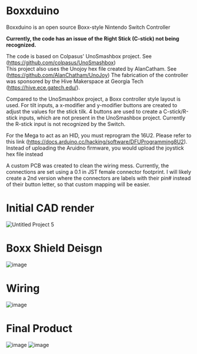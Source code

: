 # Boxxduino
Boxxduino is an open source Boxx-style Nintendo Switch Controller

**Currently, the code has an issue of the Right Stick (C-stick) not being recognized.**

The code is based on Colpasus' UnoSmashbox project. See (https://github.com/colpasus/UnoSmashbox)  
This project also uses the Unojoy hex file created by AlanCatham. See (https://github.com/AlanChatham/UnoJoy) 
The fabrication of the controller was sponsored by the Hive Makerspace at Georgia Tech (https://hive.ece.gatech.edu/).  

Compared to the UnoSmashbox project, a Boxx controller style layout is used. 
For tilt inputs, a x-modifier and y-modifier buttons are created to adjust the values for the stick tilk.
4 buttons are used to create a C-stick/R-stick inputs, which are not present in the UnoSmashbox project.
Currently the R-stick input is not recognized by the Switch.

For the Mega to act as an HID, you must reprogram the 16U2. Please refer to this link (https://docs.arduino.cc/hacking/software/DFUProgramming8U2). Instead of uploading the Aruidno firmware, you would upload the joystick hex file instead

A custom PCB was created to clean the wiring mess. Currently, the connections are set using a 0.1 in JST female connector footprint.
I will likely create a 2nd version where the connectors are labels with their pin# instead of their button letter, so that custom mapping will be easier.

# Initial CAD render
![Untitled Project 5](https://user-images.githubusercontent.com/22158510/193434950-6868ec96-03bd-4d92-88cf-b07f3122cfa4.jpg)

# Boxx Shield Deisgn
![image](https://user-images.githubusercontent.com/22158510/193435338-6bb76f84-54d8-4e9f-ad87-38197d8914a6.png)

# Wiring
![image](https://user-images.githubusercontent.com/22158510/196527773-ca274391-d0ed-4067-af54-8c583423543d.png)

# Final Product
![image](https://user-images.githubusercontent.com/22158510/196528117-76f2043a-1c45-41fa-9eb3-baa48df3c536.png)
![image](https://user-images.githubusercontent.com/22158510/196528180-86eab447-4868-46af-9f5e-9d067e85a708.png)

